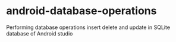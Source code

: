 # android-database-operations
Performing database operations insert delete and update in SQLite database of Android studio
